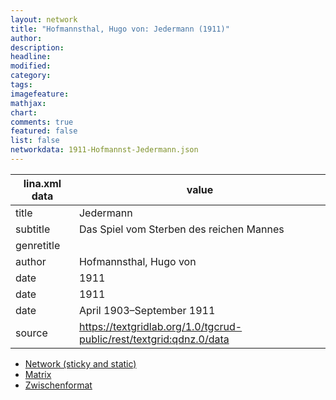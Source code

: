 ```yaml
---
layout: network
title: "Hofmannsthal, Hugo von: Jedermann (1911)"
author:
description:
headline:
modified:
category:
tags:
imagefeature: 
mathjax: 
chart: 
comments: true
featured: false
list: false
networkdata: 1911-Hofmannst-Jedermann.json
---
```

lina.xml data  | value
------------- | -------------
title|Jedermann
subtitle|Das Spiel vom Sterben des reichen Mannes
genretitle|
author|Hofmannsthal, Hugo von
date|1911
date|1911
date|April 1903–September 1911
source|https://textgridlab.org/1.0/tgcrud-public/rest/textgrid:qdnz.0/data


* [Network (sticky and static)](/network159)
* [Matrix](/matrix159)
* [Zwischenformat](/lina159 )
